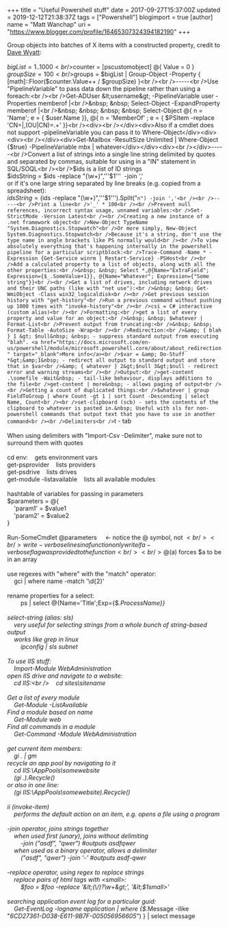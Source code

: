 +++
title = "Useful Powershell stuff"
date = 2017-09-27T15:37:00Z
updated = 2019-12-12T21:38:37Z
tags = ["Powershell"]
blogimport = true 
[author]
	name = "Matt Wanchap"
	uri = "https://www.blogger.com/profile/16465307324394182190"
+++

Group objects into batches of X items with a constructed property, credit to <a href="https://stackoverflow.com/a/26850233" target="_blank">Dave Wyatt</a>:<br /><br />$bigList = 1..1000<br />$counter = [pscustomobject] @{ Value = 0 }<br />$groupSize = 100<br />$groups = $bigList | Group-Object -Property { [math]::Floor($counter.Value++ / $groupSize) }<br /><br />-----<br />Use "PipelineVariable" to pass data down the pipeline rather than using a foreach:<br /><br />Get-ADUser &lt;username&gt; -PipelineVariable user -Properties memberof |<br />&nbsp; &nbsp; Select-Object -ExpandProperty memberof |<br />&nbsp; &nbsp; &nbsp; &nbsp; Select-Object @{ n = 'Name'; e = { $user.Name }}, @{ n = 'MemberOf' ; e = { $PSItem -replace 'CN=|,(OU|CN)=.+' }}<br /><div><br /></div><div>Also if a cmdlet does not support -pipelineVariable you can pass it to Where-Object</div><div><div><br /></div><div>Get-Mailbox -ResultSize Unlimited | Where-Object {$true} -PipelineVariable mbx | whatever</div></div><div><br /></div>-----<br />Convert a list of strings into a single line string delimited by quotes and separated by commas, suitable for using in a "IN" statement in SQL/SOQL<br /><br />$ids is a list of ID strings<br />$idsString = $ids -replace "(\w+)",'''$1'''&nbsp; -join ','<br />or if it's one large string separated by line breaks (e.g. copied from a spreadsheet):<br />$idsString = ($ids -replace "(\w+)",'''$1''').Split("`n") -join ','<br /><br />-----<br />Print a line<br />'_' * 100<br /><br />Prevent null references, incorrect syntax usage, unnamed variables:<br />Set-StrictMode -Version Latest<br /><br />Creating a new instance of a .net framework object<br />New-Object TypeName "System.Diagnostics.Stopwatch"<br />Or more simply, New-Object System.Diagnostics.Stopwatch<br />Because it's a string, don't use the type name in angle brackets like PS normally would<br /><br />To view absolutely everything that's happening internally in the powershell pipeline for a particular scriptblock:<br />Trace-Command -Name * -Expression {Get-Service winrm | Restart-Service} -PSHost<br /><br />Add a calculated property to a list of objects, along with all the other properties:<br />&nbsp; &nbsp; Select *,@{Name="ExtraField"; Expression={$_.SomeValue+1}}, @{Name="Whatever"; Expression={"Some string"}}<br /><br />Get a list of drives, including network drives and their UNC paths (like with "net use"):<br />&nbsp; &nbsp; Get-WmiObject -Class win32_logicaldisk<br /><br />Get previous session history with "get-history"<br />Run a previous command without pushing up 1000 times with "invoke-history"<br /><br />csi = C# interactive (custom alias)<br /><br />Formatting:<br />get a list of every property and value for an object:<br />&nbsp; &nbsp; $whatever | Format-List<br />Prevent output from truncating:<br />&nbsp; &nbsp; Format-Table -AutoSize -Wrap<br /><br />Redirection:<br />&amp; { blah } 1 &gt; $null&nbsp; &nbsp; - suppress standard output from executing "blah". <a href="https://docs.microsoft.com/en-us/powershell/module/microsoft.powershell.core/about/about_redirection" target="_blank">More info</a><br />$var = &amp; Do-Stuff *&gt;&amp;1&nbsp; - redirect all output to standard output and store that in $var<br />&amp; { whatever } 2&gt;$null 3&gt;$null - redirect error and warning streams<br /><br />Output:<br />get-content .\somefile -Wait&nbsp; - tail-like behaviour, displays additions to the file<br />get-content | more&nbsp; - allows paging of output<br /><br />Getting a count of duplicated things:<br />$whatever | group FieldToGroup | where Count -gt 1 | sort Count -Descending | select Name, Count<br /><br />set-clipboard (scb) - sets the contents of the clipboard to whatever is pasted in.&nbsp; Useful with sls for non-powershell commands that output text that you have to use in another command<br /><br />Delimiters<br />`t - tab<br /><br />When using delimiters with "Import-Csv -Delimiter", make sure not to surround them with quotes<br /><br />cd env:&nbsp; &nbsp; gets environment vars<br />get-psprovider&nbsp; &nbsp; lists providers<br />get-psdrive&nbsp; &nbsp; lists drives<br />get-module -listavailable&nbsp; &nbsp; lists all available modules<br /><br />hashtable of variables for passing in parameters<br />$parameters = @{<br />&nbsp; &nbsp; 'param1' = $value1<br />&nbsp; &nbsp; 'param2' = $value2<br />}<br /><br />Run-SomeCmdlet @parameters&nbsp; &nbsp; &nbsp;&lt;- notice the @ symbol, not $<br /><br />write-verbose lines in a function only write if a -verbose flag was provided to the function<br /><br />@($a) forces $a to be in an array<br /><br />use regexes with "where" with the "match" operator:<br />&nbsp; &nbsp; gci | where name -match '\d{2}'<br /><br />rename properties for a select:<br />&nbsp; &nbsp; &nbsp; &nbsp; ps | select @{Name='Title';Exp={$_.ProcessName}}<br /><br />select-string (alias: sls)<br />&nbsp; &nbsp; very useful for selecting strings from a whole bunch of string-based output<br />&nbsp; &nbsp; works like grep in linux<br />&nbsp; &nbsp; &nbsp; &nbsp; ipconfig | sls subnet<br /><br />To use IIS stuff:<br />&nbsp; &nbsp; Import-Module WebAdministration<br />open IIS drive and navigate to a website:<br />&nbsp; &nbsp; cd IIS:\<br />&nbsp; &nbsp; cd sites\sitename<br /><br />Get a list of every module<br />&nbsp; &nbsp; Get-Module -ListAvailable<br />Find a module based on name<br />&nbsp; &nbsp; Get-Module *web*<br />Find all commands in a module<br />&nbsp; &nbsp; Get-Command -Module WebAdministration<br /><br />get current item members:<br />&nbsp; &nbsp; gi . | gm<br />recycle an app pool by navigating to it<br />&nbsp; &nbsp; cd IIS:\AppPools\somewebsite<br />&nbsp; &nbsp; (gi .).Recycle()<br />or also in one line:<br />&nbsp; &nbsp; (gi IIS:\AppPools\somewebsite).Recycle()<br /><br />ii (invoke-item)<br />&nbsp; &nbsp; performs the default action on an item, e.g. opens a file using a program<br /><br />-join operator, joins strings together<br />&nbsp; &nbsp; when used first (unary), joins without delimiting<br />&nbsp; &nbsp; &nbsp; &nbsp; -join ("asdf", "qwer") #outputs asdfqwer<br />&nbsp; &nbsp; when used as a binary operator, allows a delimiter<br />&nbsp; &nbsp; &nbsp; &nbsp; ("asdf", "qwer") -join '-' #outputs asdf-qwer<br /><br />-replace operator, using regex to replace strings<br />&nbsp; &nbsp; replace pairs of html tags with &lt;small&gt;:<br />&nbsp; &nbsp; &nbsp; &nbsp; $foo = $foo -replace '&lt;(\/)?\w+&gt;', '&lt;$1small&gt;'<br /><br />searching application event log for a particular guid:<br />&nbsp; &nbsp; Get-EventLog -logname application | where {$_.Message -ilike "*6CD27361-D038-E611-9B7F-005056956605*") } | select message

